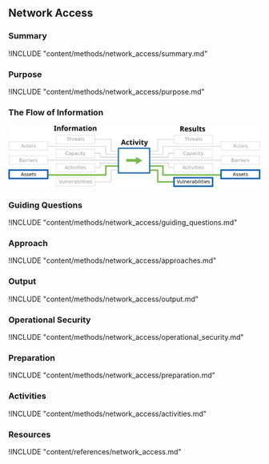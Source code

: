 ## Network Access

### Summary
!INCLUDE "content/methods/network_access/summary.md"

### Purpose
!INCLUDE "content/methods/network_access/purpose.md"

### The Flow of Information
![ Information Flow](content/images/info_flows/network_access.svg)

### Guiding Questions
!INCLUDE "content/methods/network_access/guiding_questions.md"

### Approach
!INCLUDE "content/methods/network_access/approaches.md"

### Output
!INCLUDE "content/methods/network_access/output.md"

### Operational Security
!INCLUDE "content/methods/network_access/operational_security.md"

### Preparation
!INCLUDE "content/methods/network_access/preparation.md"

### Activities
!INCLUDE "content/methods/network_access/activities.md"

### Resources

<div class="greybox">
!INCLUDE "content/references/network_access.md"
</div>
